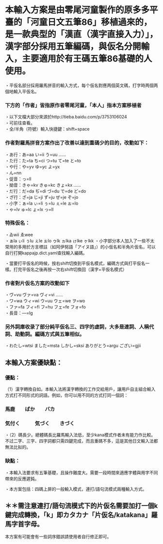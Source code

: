 # 本輸入方案是由零尾河童製作的原多多平臺的「河童日文五筆86」移植過來的，是一款典型的「漢直（漢字直接入力）」，漢字部分採用五筆編碼，與仮名分開輸入，主要適用於有王碼五筆86基礎的人使用。

・平仮名部分採用羅馬拼音的輸入方式，每个仮名對應两個英文碼，打字時两個两個地輸入平仮名。
### 下方的「作者」皆指原作者零尾河童，「本人」指本方案移植者
・以下文檔大部分來源於http://tieba.baidu.com/p/3753106024  
・可前往查看。  
・全/半角（符號）輸入快捷鍵：shift+space  
### 作者對羅馬拼音方案作出了改善以達到重碼少的目的，改動如下：  
・あ行：あ=aa い=ii う=uu ……  
・た行：た=ta ち=ci つ=tu て=te と=to  
・や行：や=yv ゆ=yc よ=yx  
・ん=nn  
・促音：っ=ll  
・拗音：きゃ=kv きゅ=kc きょ=kx ……  
・だ行：だ=da ぢ=di づ=du で=de ど=do  
・ざ行：ざ=ja じ=ji ず=ju ぜ=je ぞ=jo  
・小字：ぁ=la ぃ=li ぅ=lu ぇ=le ぉ=lo  
・ゃ=lv ゅ=lc ょ=lx っ=ll  
  
### 特殊仮名：  
・ゐwii ゑwee   
・ぁla ぃli ぅlu ぇle ぉlo ゥlk ヵlka ゖlke ヶlkk 
・小字部分本人加入了一些不太常用的多用於方言標註（如阿伊努語「アイヌ語」）的小仮名和半角片仮名，可以自行打開kappajp.dict.yaml查找輸入編碼。   
  
・當要打平仮名的時候，按右shift切換到平仮名模式，編碼方式與打平仮名一樣。打完平仮名之後再按一次右shift切換回（漢字+平仮名模式）  
  
### 作者對片仮名方案的改動如下  
・ヴ=vu ヴァ=va ヴィ=vi ……  
・ワ=wa ウィ=wi ウ=uu ウェ=we ヲ=wo  
・ファ=fa フィ=fi フ=hu フェ=fe フォ=fo  
・長音：―=lg  
### 另外詞庫收录了部分純平仮名三、四字的虚詞，大多是連詞、人稱代詞、助動詞。編碼方式與五筆相似。  
・わたし=wtsi ました=msta しかし=sksi ありがとう=argu ござい=gjii  
  
## 本輸入方案優缺點：  
### 優點：  
（1）漢字轉換自如。本輸入法將漢字轉換的工作交給用戶，讓用戶自主組合輸入方式打不同形式的詞語。例如，你可以用不同的方式打同一個詞：  
  
  
### 馬鹿　　ばか　　バカ  
### 気付く　　　気づく　　きづく  
  
  
・（2）碼長少。總體碼長比羅馬輸入法低，至少kana模式作者未有能力作比較。不过二字、三字、四字詞都只需四鍵完成，而且重碼不多，這是其他日文輸入法都無法比拟的。
   
### 缺點：  
・本輸入法要求有五筆基礎，且操作難度大。需要一段時間來適應字體與用字不同帶來的反應遲鈍。   
        
・本方案包括：四碼上屏的一般輸入模式，連打/語句流模式兩種輸入方式。  
        
 ## ＊＊需注意連打/語句流模式下的片仮名需要加打一個k鍵完成轉換，「k」即カタカナ「片仮名/katakana」羅馬字首字母。  
本方案有可能會有一些詞序錯誤請使用者自行修正即可。  
